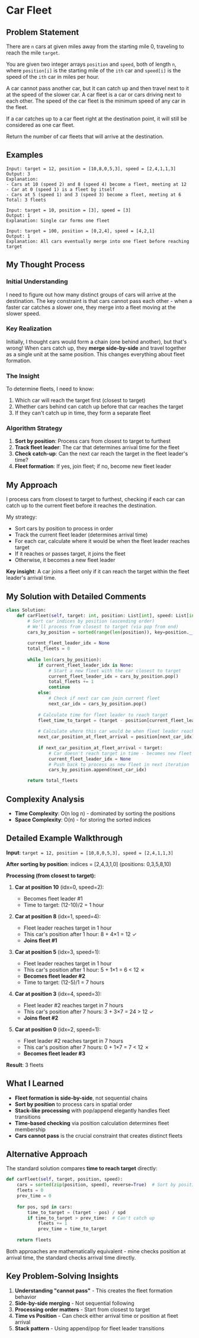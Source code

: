 # Car Fleet

## Problem Statement
There are `n` cars at given miles away from the starting mile 0, traveling to reach the mile `target`. 

You are given two integer arrays `position` and `speed`, both of length `n`, where `position[i]` is the starting mile of the `ith` car and `speed[i]` is the speed of the `ith` car in miles per hour.

A car cannot pass another car, but it can catch up and then travel next to it at the speed of the slower car. A car fleet is a car or cars driving next to each other. The speed of the car fleet is the minimum speed of any car in the fleet.

If a car catches up to a car fleet right at the destination point, it will still be considered as one car fleet.

Return the number of car fleets that will arrive at the destination.

## Examples
```
Input: target = 12, position = [10,8,0,5,3], speed = [2,4,1,1,3]
Output: 3
Explanation: 
- Cars at 10 (speed 2) and 8 (speed 4) become a fleet, meeting at 12
- Car at 0 (speed 1) is a fleet by itself
- Cars at 5 (speed 1) and 3 (speed 3) become a fleet, meeting at 6
Total: 3 fleets

Input: target = 10, position = [3], speed = [3]
Output: 1
Explanation: Single car forms one fleet

Input: target = 100, position = [0,2,4], speed = [4,2,1]
Output: 1
Explanation: All cars eventually merge into one fleet before reaching target
```

## My Thought Process

### Initial Understanding
I need to figure out how many distinct groups of cars will arrive at the destination. The key constraint is that cars cannot pass each other - when a faster car catches a slower one, they merge into a fleet moving at the slower speed.

### Key Realization
Initially, I thought cars would form a chain (one behind another), but that's wrong! When cars catch up, they **merge side-by-side** and travel together as a single unit at the same position. This changes everything about fleet formation.

### The Insight
To determine fleets, I need to know:
1. Which car will reach the target first (closest to target)
2. Whether cars behind can catch up before that car reaches the target
3. If they can't catch up in time, they form a separate fleet

### Algorithm Strategy
1. **Sort by position**: Process cars from closest to target to furthest
2. **Track fleet leader**: The car that determines arrival time for the fleet
3. **Check catch-up**: Can the next car reach the target in the fleet leader's time?
4. **Fleet formation**: If yes, join fleet; if no, become new fleet leader

## My Approach
I process cars from closest to target to furthest, checking if each car can catch up to the current fleet before it reaches the destination.

My strategy:
- Sort cars by position to process in order
- Track the current fleet leader (determines arrival time)
- For each car, calculate where it would be when the fleet leader reaches target
- If it reaches or passes target, it joins the fleet
- Otherwise, it becomes a new fleet leader

**Key insight**: A car joins a fleet only if it can reach the target within the fleet leader's arrival time.

## My Solution with Detailed Comments
```python
class Solution:
    def carFleet(self, target: int, position: List[int], speed: List[int]) -> int:
        # Sort car indices by position (ascending order)
        # We'll process from closest to target (via pop from end)
        cars_by_position = sorted(range(len(position)), key=position.__getitem__)
        
        current_fleet_leader_idx = None
        total_fleets = 0
        
        while len(cars_by_position):
            if current_fleet_leader_idx is None:
                # Start a new fleet with the car closest to target
                current_fleet_leader_idx = cars_by_position.pop()
                total_fleets += 1
                continue
            else:
                # Check if next car can join current fleet
                next_car_idx = cars_by_position.pop()
            
            # Calculate time for fleet leader to reach target
            fleet_time_to_target = (target - position[current_fleet_leader_idx]) / speed[current_fleet_leader_idx]
            
            # Calculate where this car would be when fleet leader reaches target
            next_car_position_at_fleet_arrival = position[next_car_idx] + (speed[next_car_idx] * fleet_time_to_target)
            
            if next_car_position_at_fleet_arrival < target:
                # Car doesn't reach target in time - becomes new fleet leader
                current_fleet_leader_idx = None
                # Push back to process as new fleet in next iteration
                cars_by_position.append(next_car_idx)

        return total_fleets
```

## Complexity Analysis
- **Time Complexity**: O(n log n) - dominated by sorting the positions
- **Space Complexity**: O(n) - for storing the sorted indices

## Detailed Example Walkthrough
**Input**: `target = 12, position = [10,8,0,5,3], speed = [2,4,1,1,3]`

**After sorting by position**: indices = [2,4,3,1,0] (positions: 0,3,5,8,10)

**Processing (from closest to target):**

1. **Car at position 10** (idx=0, speed=2):
   - Becomes fleet leader #1
   - Time to target: (12-10)/2 = 1 hour

2. **Car at position 8** (idx=1, speed=4):
   - Fleet leader reaches target in 1 hour
   - This car's position after 1 hour: 8 + 4×1 = 12 ✓
   - **Joins fleet #1**

3. **Car at position 5** (idx=3, speed=1):
   - Fleet leader reaches target in 1 hour
   - This car's position after 1 hour: 5 + 1×1 = 6 < 12 ✗
   - **Becomes fleet leader #2**
   - Time to target: (12-5)/1 = 7 hours

4. **Car at position 3** (idx=4, speed=3):
   - Fleet leader #2 reaches target in 7 hours
   - This car's position after 7 hours: 3 + 3×7 = 24 > 12 ✓
   - **Joins fleet #2**

5. **Car at position 0** (idx=2, speed=1):
   - Fleet leader #2 reaches target in 7 hours
   - This car's position after 7 hours: 0 + 1×7 = 7 < 12 ✗
   - **Becomes fleet leader #3**

**Result**: 3 fleets

## What I Learned
- **Fleet formation is side-by-side**, not sequential chains
- **Sort by position** to process cars in spatial order
- **Stack-like processing** with pop/append elegantly handles fleet transitions
- **Time-based checking** via position calculation determines fleet membership
- **Cars cannot pass** is the crucial constraint that creates distinct fleets

## Alternative Approach
The standard solution compares **time to reach target** directly:
```python
def carFleet(self, target, position, speed):
    cars = sorted(zip(position, speed), reverse=True)  # Sort by position descending
    fleets = 0
    prev_time = 0
    
    for pos, spd in cars:
        time_to_target = (target - pos) / spd
        if time_to_target > prev_time:  # Can't catch up
            fleets += 1
            prev_time = time_to_target
    
    return fleets
```

Both approaches are mathematically equivalent - mine checks position at arrival time, the standard checks arrival time directly.

## Key Problem-Solving Insights
1. **Understanding "cannot pass"** - This creates the fleet formation behavior
2. **Side-by-side merging** - Not sequential following
3. **Processing order matters** - Start from closest to target
4. **Time vs Position** - Can check either arrival time or position at fleet arrival
5. **Stack pattern** - Using append/pop for fleet leader transitions